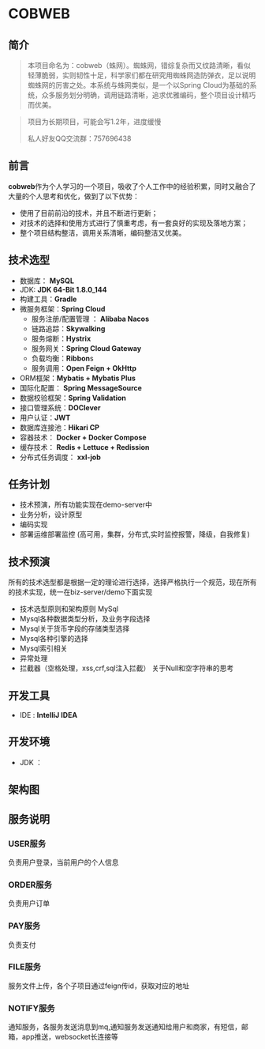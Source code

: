 # COBWEB

## 简介

> 本项目命名为：cobweb（蛛网）。蜘蛛网，错综复杂而又纹路清晰，看似轻薄脆弱，实则韧性十足，科学家们都在研究用蜘蛛网造防弹衣，足以说明蜘蛛网的厉害之处。本系统与蛛网类似，是一个以Spring Cloud为基础的系统，众多服务划分明确，调用链路清晰，追求优雅编码，整个项目设计精巧而优美。

> 项目为长期项目，可能会写1.2年，进度缓慢
>
> 私人好友QQ交流群：757696438

## 前言

**cobweb**作为个人学习的一个项目，吸收了个人工作中的经验积累，同时又融合了大量的个人思考和优化，做到了以下优势：

- 使用了目前前沿的技术，并且不断进行更新；
- 对技术的选择和使用方式进行了慎重考虑，有一套良好的实现及落地方案；
- 整个项目结构整洁，调用关系清晰，编码整洁又优美。

## 技术选型

- 数据库： **MySQL**
- JDK: **JDK 64-Bit 1.8.0_144**
- 构建工具：**Gradle**
- 微服务框架：**Spring Cloud**
  - 服务注册/配置管理 ： **Alibaba Nacos**
  - 链路追踪：**Skywalking**
  - 服务熔断：**Hystrix**
  - 服务网关：**Spring Cloud Gateway**
  - 负载均衡：**Ribbon**s
  - 服务调用：**Open Feign + OkHttp**
- ORM框架：**Mybatis + Mybatis Plus**
- 国际化配置： **Spring MessageSource** 
- 数据校验框架：**Spring Validation**
- 接口管理系统：**DOClever**
- 用户认证：**JWT**
- 数据库连接池：**Hikari CP**
- 容器技术： **Docker + Docker Compose**
- 缓存技术： **Redis + Lettuce + Redission**
- 分布式任务调度： **xxl-job**
## 任务计划
- 技术预演，所有功能实现在demo-server中
- 业务分析，设计原型
- 编码实现
- 部署运维部署监控 (高可用，集群，分布式,实时监控报警，降级，自我修复)
## 技术预演
所有的技术选型都是根据一定的理论进行选择，选择严格执行一个规范，现在所有的技术实现，统一在biz-server/demo下面实现
- 技术选型原则和架构原则
MySql
- Mysql各种数据类型分析，及业务字段选择
- Mysql关于货币字段的存储类型选择
- Mysql各种引擎的选择
- Mysql索引相关
- 异常处理
- 拦截器（空格处理，xss,crf,sql注入拦截）
关于Null和空字符串的思考
## 开发工具

- IDE :  **IntelliJ IDEA**

## 开发环境

- JDK ：

## 架构图



## 服务说明

### USER服务

负责用户登录，当前用户的个人信息

### ORDER服务

负责用户订单

### PAY服务

负责支付

### FILE服务

服务文件上传，各个子项目通过feign传id，获取对应的地址

### NOTIFY服务

通知服务，各服务发送消息到mq,通知服务发送通知给用户和商家，有短信，邮箱，app推送，websocket长连接等







